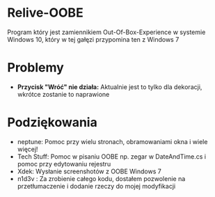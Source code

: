 # Relive-OOBE
Program który jest zamiennikiem Out-Of-Box-Experience w systemie Windows 10, który w tej gałęzi przypomina ten z Windows 7

# Problemy
- **Przycisk "Wróć" nie działa:** Aktualnie jest to tylko dla dekoracji, wkrótce zostanie to naprawione

# Podziękowania
- neptune: Pomoc przy wielu stronach, obramowaniami okna i wiele więcej!
- Tech Stuff: Pomoc w pisaniu OOBE np. zegar w DateAndTime.cs i pomoc przy edytowaniu rejestru
- Xdek: Wysłanie screenshotów z OOBE Windows 7
- n1d3v : Za zrobienie całego kodu, dostałem pozwolenie na przetłumaczenie i dodanie rzeczy do mojej modyfikacji
